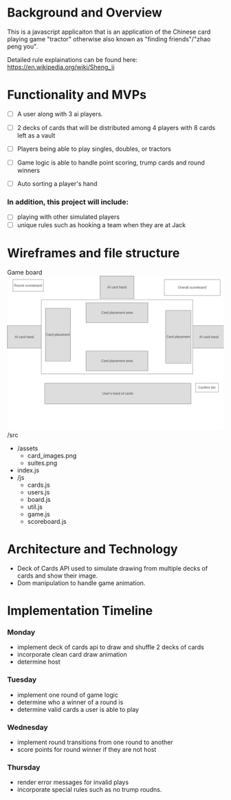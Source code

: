 # Background and Overview
This is a javascript applicaiton that is an application of the Chinese card playing game "tractor" otherwise also known as "finding friends"/"zhao peng you".

Detailed rule explainations can be found here: https://en.wikipedia.org/wiki/Sheng_ji

# Functionality and MVPs
- [ ] A user along with 3 ai players.
- [ ] 2 decks of cards that will be distributed among 4 players with 8 cards left as a vault
- [ ] Players being able to play singles, doubles, or tractors 
- [ ] Game logic is able to handle point scoring, trump cards and round winners
- [ ] Auto sorting a player's hand


### In addition, this project will include:
- [ ] playing with other simulated players
- [ ] unique rules such as hooking a team when they are at Jack

# Wireframes and file structure
Game board
![page](Homepage.png)
/src 
* /assets
    - card_images.png
    - suites.png
* index.js
* /js
    - cards.js
    - users.js
    - board.js
    - util.js
    - game.js
    - scoreboard.js

# Architecture and Technology
 - Deck of Cards API used to simulate drawing from multiple decks of cards and show their image.
- Dom manipulation to handle game animation.

# Implementation Timeline
### Monday
- implement deck of cards api to draw and shuffle 2 decks of cards
- incorporate clean card draw animation
- determine host
### Tuesday
- implement one round of game logic
- determine who a winner of a round is
- determine valid cards a user is able to play
### Wednesday
- implement round transitions from one round to another
- score points for round winner if they are not host
### Thursday 
- render error messages for invalid plays
- incorporate special rules such as no trump roudns.